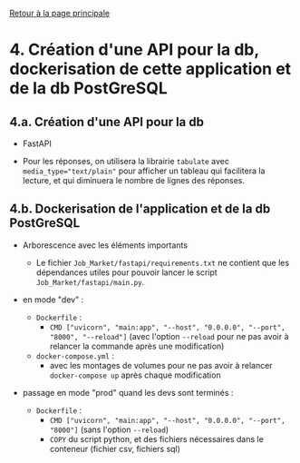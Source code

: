 [Retour à la page principale](../README.md)

# 4. Création d'une API pour la db, dockerisation de cette application et de la db PostGreSQL

## 4.a. Création d'une API pour la db

- FastAPI

- Pour les réponses, on utilisera la librairie `tabulate` avec `media_type="text/plain"` pour afficher un tableau qui facilitera la lecture, et qui diminuera le nombre de lignes des réponses.



## 4.b. Dockerisation de l'application et de la db PostGreSQL


- Arborescence avec les éléments importants

  - Le fichier `Job_Market/fastapi/requirements.txt` ne contient que les dépendances utiles pour pouvoir lancer le script `Job_Market/fastapi/main.py`.

- en mode "dev" :
  - `Dockerfile` :
    - `CMD ["uvicorn", "main:app", "--host", "0.0.0.0", "--port", "8000", "--reload"]` (avec l'option `--reload` pour ne pas avoir à relancer la commande après une modification)
  - `docker-compose.yml` :
    - avec les montages de volumes pour ne pas avoir à relancer `docker-compose up` après chaque modification

- passage en mode "prod" quand les devs sont terminés :
  - `Dockerfile` :
    - `CMD ["uvicorn", "main:app", "--host", "0.0.0.0", "--port", "8000"]` (sans l'option `--reload`)
    - `COPY` du script python, et des fichiers nécessaires dans le conteneur (fichier csv, fichiers sql)

